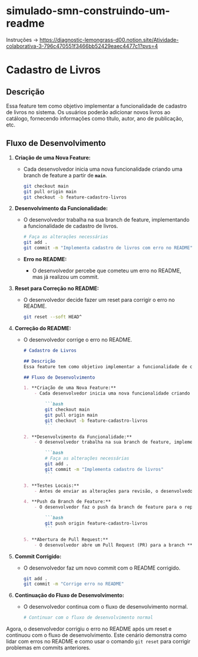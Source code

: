 # simulado-smn-construindo-um-readme
Instruções -> https://diagnostic-lemongrass-d00.notion.site/Atividade-colaborativa-3-796c470551f3466bb52429eaec4477c1?pvs=4


# Cadastro de Livros

## Descrição
Essa feature tem como objetivo implementar a funcionalidade de cadastro de livros no sistema. Os usuários poderão adicionar novos livros ao catálogo, fornecendo informações como título, autor, ano de publicação, etc.

## Fluxo de Desenvolvimento

1. **Criação de uma Nova Feature:**
    - Cada desenvolvedor inicia uma nova funcionalidade criando uma branch de feature a partir de **`main`**.

        ```bash
        git checkout main
        git pull origin main
        git checkout -b feature-cadastro-livros
        ```

2. **Desenvolvimento da Funcionalidade:**
    - O desenvolvedor trabalha na sua branch de feature, implementando a funcionalidade de cadastro de livros.

        ```bash
        # Faça as alterações necessárias
        git add .
        git commit -m "Implementa cadastro de livros com erro no README"
        ```

    - **Erro no README:**
        - O desenvolvedor percebe que cometeu um erro no README, mas já realizou um commit.

3. **Reset para Correção no README:**
    - O desenvolvedor decide fazer um reset para corrigir o erro no README.

        ```bash
        git reset --soft HEAD^
        ```

4. **Correção do README:**
    - O desenvolvedor corrige o erro no README.

        ```markdown
        # Cadastro de Livros

        ## Descrição
        Essa feature tem como objetivo implementar a funcionalidade de cadastro de livros no sistema. Os usuários poderão adicionar novos livros ao catálogo, fornecendo informações como título, autor, ano de publicação, etc.

        ## Fluxo de Desenvolvimento

        1. **Criação de uma Nova Feature:**
            - Cada desenvolvedor inicia uma nova funcionalidade criando uma branch de feature a partir de **`main`**.

                ```bash
                git checkout main
                git pull origin main
                git checkout -b feature-cadastro-livros
                ```

        2. **Desenvolvimento da Funcionalidade:**
            - O desenvolvedor trabalha na sua branch de feature, implementando a funcionalidade de cadastro de livros.

                ```bash
                # Faça as alterações necessárias
                git add .
                git commit -m "Implementa cadastro de livros"
                ```

        3. **Testes Locais:**
            - Antes de enviar as alterações para revisão, o desenvolvedor realiza testes locais para garantir que a funcionalidade esteja funcionando conforme o esperado.

        4. **Push da Branch de Feature:**
            - O desenvolvedor faz o push da branch de feature para o repositório remoto.

                ```bash
                git push origin feature-cadastro-livros
                ```

        5. **Abertura de Pull Request:**
            - O desenvolvedor abre um Pull Request (PR) para a branch **`homolog`** ou **`staging`**, dependendo da nomenclatura utilizada pela equipe.
        ```

5. **Commit Corrigido:**
    - O desenvolvedor faz um novo commit com o README corrigido.

        ```bash
        git add .
        git commit -m "Corrige erro no README"
        ```

6. **Continuação do Fluxo de Desenvolvimento:**
    - O desenvolvedor continua com o fluxo de desenvolvimento normal.

        ```bash
        # Continuar com o fluxo de desenvolvimento normal
        ```

Agora, o desenvolvedor corrigiu o erro no README após um reset e continuou com o fluxo de desenvolvimento. Este cenário demonstra como lidar com erros no README e como usar o comando `git reset` para corrigir problemas em commits anteriores.
